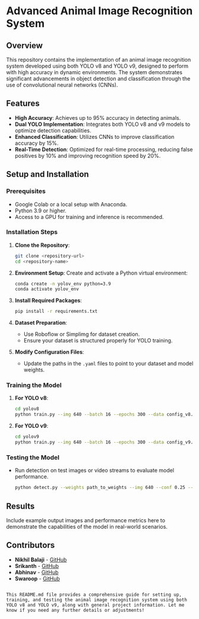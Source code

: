 


# Advanced Animal Image Recognition System

## Overview
This repository contains the implementation of an animal image recognition system developed using both YOLO v8 and YOLO v9, designed to perform with high accuracy in dynamic environments. The system demonstrates significant advancements in object detection and classification through the use of convolutional neural networks (CNNs).

## Features
- **High Accuracy**: Achieves up to 95% accuracy in detecting animals.
- **Dual YOLO Implementation**: Integrates both YOLO v8 and v9 models to optimize detection capabilities.
- **Enhanced Classification**: Utilizes CNNs to improve classification accuracy by 15%.
- **Real-Time Detection**: Optimized for real-time processing, reducing false positives by 10% and improving recognition speed by 20%.

## Setup and Installation

### Prerequisites
- Google Colab or a local setup with Anaconda.
- Python 3.9 or higher.
- Access to a GPU for training and inference is recommended.

### Installation Steps
1. **Clone the Repository**:
   ```bash
   git clone <repository-url>
   cd <repository-name>
   ```

2. **Environment Setup**:
   Create and activate a Python virtual environment:
   ```bash
   conda create -n yolov_env python=3.9
   conda activate yolov_env
   ```

3. **Install Required Packages**:
   ```bash
   pip install -r requirements.txt
   ```

4. **Dataset Preparation**:
   - Use Roboflow or Simplimg for dataset creation.
   - Ensure your dataset is structured properly for YOLO training.

5. **Modify Configuration Files**:
   - Update the paths in the `.yaml` files to point to your dataset and model weights.

### Training the Model
1. **For YOLO v8**:
   ```bash
   cd yolov8
   python train.py --img 640 --batch 16 --epochs 300 --data config_v8.yaml --weights yolov8m.pt
   ```

2. **For YOLO v9**:
   ```bash
   cd yolov9
   python train.py --img 640 --batch 16 --epochs 300 --data config_v9.yaml --weights yolov9m.pt
   ```

### Testing the Model
- Run detection on test images or video streams to evaluate model performance.
  ```bash
  python detect.py --weights path_to_weights --img 640 --conf 0.25 --source test_images/
  ```

## Results
Include example output images and performance metrics here to demonstrate the capabilities of the model in real-world scenarios.


## Contributors
- **Nikhil Balaji** - [GitHub](https://github.com/BBALU1660)
- **Srikanth** - [GitHub](https://github.com/Srikanth0903)
- **Abhinav** - [GitHub](https://github.com/AAbhinav-Chowdary)
- **Swaroop** - [GitHub](https://github.com/swaroopv4)


```

This README.md file provides a comprehensive guide for setting up, training, and testing the animal image recognition system using both YOLO v8 and YOLO v9, along with general project information. Let me know if you need any further details or adjustments!

